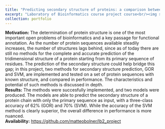 ```yaml
---
title: "Predicting secondary structure of proteins: a comparison between GOR method and Support Vector Machines"
excerpt: "Laboratory of Bioinformatics course project course<br/><img src='/images/portfolio/lb1_3d.png'>"
collection: portfolio
---
```

**Motivation:** The determination of protein structure is one of the most important open problems of
bioinformatics and a key passage for functional annotation. As the number of protein sequences available
steadily increases, the number of structures lags behind, since as of today there are still no methods for
the complete and accurate prediction of the tridimensional structure of a protein starting from its primary
sequence of residues. The prediction of the secondary structure could help bridge this gap; in this project,
two methods for secondary structure prediction, GOR and SVM, are implemented and tested on a set of
protein sequences with known structure, and compared in performance. The characteristics and potential
of such methods is discussed in depth.  
**Results:** The methods were succesfully implemented, and two models were produced. The models are
able to predict the secondary structure of a protein chain with only the primary sequence as input, with
a three-class accuracy of 62% (GOR) and 70% (SVM). While the accuracy of the SVM method is clearly
superior, the overall difference in performance is more nuanced.  
**Availability:** https://github.com/matteobolner/lb2_project